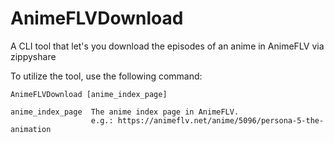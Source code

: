 # AnimeFLVDownload

A CLI tool that let's you download the episodes of an anime in AnimeFLV via zippyshare

To utilize the tool, use the following command: 
```
AnimeFLVDownload [anime_index_page]

anime_index_page  The anime index page in AnimeFLV. 
                  e.g.: https://animeflv.net/anime/5096/persona-5-the-animation
```
